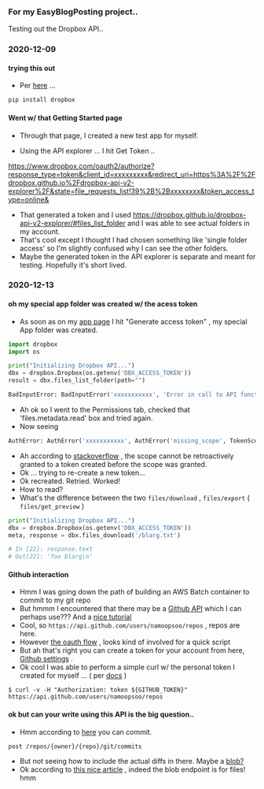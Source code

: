 


### For my EasyBlogPosting project..
Testing out the Dropbox API..

### 2020-12-09

#### trying this out
* Per [here](https://www.dropbox.com/developers/reference/getting-started) ...
```python
pip install dropbox
```

#### Went w/ that Getting Started page
* Through that page, I created a new test app for myself.

* Using the API explorer ... I hit Get Token ..

https://www.dropbox.com/oauth2/authorize?response_type=token&client_id=xxxxxxxxx&redirect_uri=https%3A%2F%2Fdropbox.github.io%2Fdropbox-api-v2-explorer%2F&state=file_requests_list!39%2B%2Bxxxxxxxx&token_access_type=online&

* That generated a token and I used https://dropbox.github.io/dropbox-api-v2-explorer/#files_list_folder and I was able to see actual folders in my account.
* That's cool except I thought I had chosen  something like 'single folder access' so I'm slightly confused why I can see the other folders.
* Maybe the generated token in the API explorer is separate and meant for testing. Hopefully it's short lived.


### 2020-12-13

#### oh my special app folder was created w/ the acess token
* As soon as on my [app page](https://www.dropbox.com/developers/apps/info/blahblahblah) I hit "Generate access token" , my special App folder was created.


```python
import dropbox
import os

print("Initializing Dropbox API...")
dbx = dropbox.Dropbox(os.getenv('DBX_ACCESS_TOKEN'))
result = dbx.files_list_folder(path="")

```
```python
BadInputError: BadInputError('xxxxxxxxxxx', 'Error in call to API function "files/list_folder": Your app is not permitted to access this endpoint because it does not have the required scope \'files.metadata.read\'. The owner of the app can enable the scope for the app using the Permissions tab on the App Console.')
```
* Ah ok so I went to the Permissions tab, checked that  'files.metadata.read' box and tried again.
* Now seeing

```python
AuthError: AuthError('xxxxxxxxxxx', AuthError('missing_scope', TokenScopeError(required_scope='files.metadata.read')))
```
* Ah according to [stackoverflow](https://stackoverflow.com/a/64201654) , the scope cannot be retroactively granted to a token created before the scope was granted.
* Ok ... trying to re-create a new token...
* Ok recreated. Retried. Worked!
* How to read?
* What's the difference between the two `files/download` , `files/export`  ( `files/get_preview` )
```python
print("Initializing Dropbox API...")
dbx = dropbox.Dropbox(os.getenv('DBX_ACCESS_TOKEN'))
meta, response = dbx.files_download('/blarg.txt')

# In [22]: response.text                                                                                                                        
# Out[22]: 'foo blarg\n'
```

#### Github interaction
* Hmm I was going down the path of building an AWS Batch container to commit to my git repo
* But hmmm I encountered that there may be a [Github API](https://docs.github.com/en/free-pro-team@latest/rest) which I can perhaps use??? And a [nice tutorial](https://codesnippet.io/github-api-tutorial/)
* Cool, so `https://api.github.com/users/namoopsoo/repos` , repos are here.
* However [the oauth flow](https://docs.github.com/en/free-pro-team@latest/rest/overview/other-authentication-methods)  , looks kind of involved for a quick script
* But ah that's right you can create a token for your account from here,  [Github settings](https://github.com/settings/tokens/new) .
* Ok cool I was able to perform a simple curl w/ the personal token I created for myself ...  ( per [docs](https://docs.github.com/en/free-pro-team@latest/rest/overview/other-authentication-methods) )

```
$ curl -v -H "Authorization: token ${GITHUB_TOKEN}" https://api.github.com/users/namoopsoo/repos
```

#### ok but can your write using this API is the big question..
* Hmm according to [here](https://docs.github.com/en/free-pro-team@latest/rest/reference/git#commits) you can commit.

```
post /repos/{owner}/{repo}/git/commits
```
* But not seeing how to include the actual diffs in there. Maybe a [blob?](https://docs.github.com/en/free-pro-team@latest/rest/reference/git#blobs)
* Ok according to [this nice article](http://www.levibotelho.com/development/commit-a-file-with-the-github-api/)  , indeed the blob endpoint is for files! hmm

```

```
